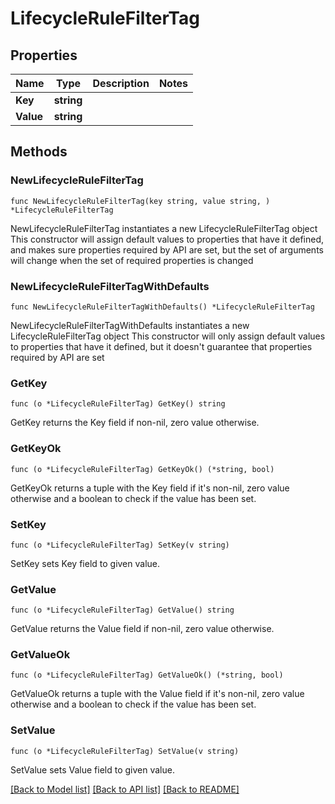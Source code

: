 # LifecycleRuleFilterTag

## Properties

Name | Type | Description | Notes
------------ | ------------- | ------------- | -------------
**Key** | **string** |  | 
**Value** | **string** |  | 

## Methods

### NewLifecycleRuleFilterTag

`func NewLifecycleRuleFilterTag(key string, value string, ) *LifecycleRuleFilterTag`

NewLifecycleRuleFilterTag instantiates a new LifecycleRuleFilterTag object
This constructor will assign default values to properties that have it defined,
and makes sure properties required by API are set, but the set of arguments
will change when the set of required properties is changed

### NewLifecycleRuleFilterTagWithDefaults

`func NewLifecycleRuleFilterTagWithDefaults() *LifecycleRuleFilterTag`

NewLifecycleRuleFilterTagWithDefaults instantiates a new LifecycleRuleFilterTag object
This constructor will only assign default values to properties that have it defined,
but it doesn't guarantee that properties required by API are set

### GetKey

`func (o *LifecycleRuleFilterTag) GetKey() string`

GetKey returns the Key field if non-nil, zero value otherwise.

### GetKeyOk

`func (o *LifecycleRuleFilterTag) GetKeyOk() (*string, bool)`

GetKeyOk returns a tuple with the Key field if it's non-nil, zero value otherwise
and a boolean to check if the value has been set.

### SetKey

`func (o *LifecycleRuleFilterTag) SetKey(v string)`

SetKey sets Key field to given value.


### GetValue

`func (o *LifecycleRuleFilterTag) GetValue() string`

GetValue returns the Value field if non-nil, zero value otherwise.

### GetValueOk

`func (o *LifecycleRuleFilterTag) GetValueOk() (*string, bool)`

GetValueOk returns a tuple with the Value field if it's non-nil, zero value otherwise
and a boolean to check if the value has been set.

### SetValue

`func (o *LifecycleRuleFilterTag) SetValue(v string)`

SetValue sets Value field to given value.



[[Back to Model list]](../README.md#documentation-for-models) [[Back to API list]](../README.md#documentation-for-api-endpoints) [[Back to README]](../README.md)


